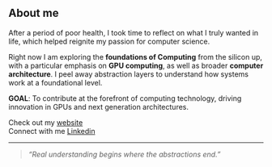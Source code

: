 ## About me

After a period of poor health, I took time to reflect on what I truly wanted in life, 
which helped reignite my passion for computer science.

Right now I am exploring the **foundations of Computing** from the silicon
up, with a particular emphasis on **GPU computing**, as well as broader **computer
architecture**. I peel away abstraction layers to understand how systems work at
a foundational level.

**GOAL**: To contribute at the forefront of computing technology, driving innovation
in GPUs and next generation architectures.

Check out my [website](www.elpatatone.com)  
Connect with me [Linkedin](www.linkedin.com/in/hasanur-rahman-mohammad)

---
> *“Real understanding begins where the abstractions end.”*  
